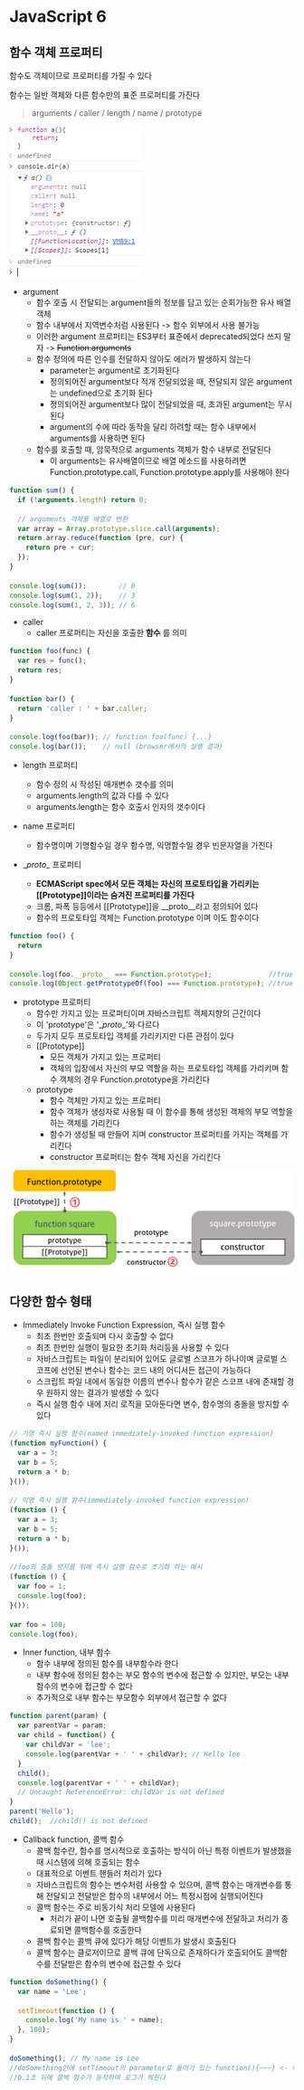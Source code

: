 # JavaScript 6

##  함수 객체 프로퍼티
함수도 객체이므로 프로퍼티를 가질 수 있다

함수는 일반 객체와 다른 함수만의 표준 프로퍼티를 가진다
> arguments / caller / length / name / prototype

![function_structure](../../images/function_structure.PNG)
* argument
  * 함수 호출 시 전달되는 argument들의 정보를 담고 있는 순회가능한 유사 배열 객체
  * 함수 내부에서 지역변수처럼 사용된다 -> 함수 외부에서 사용 불가능
  * 이러한 argument 프로퍼티는 ES3부터 표준에서 deprecated되었다 쓰지 말자 -> ~~Function.arguments~~
  * 함수 정의에 따른 인수를 전달하지 않아도 에러가 발생하지 않는다
    * parameter는 argument로 초기화된다
    * 정의되어진 argument보다 적개 전달되었을 때, 전달되지 않은 argument는 undefined으로 초기화 된다
    * 정의되어진 argument보다 많이 전달되었을 때, 초과된 argument는 무시된다
    * argument의 수에 따라 동작을 달리 하려할 때는 함수 내부에서 arguments를 사용하면 된다
  * 함수를 호출할 때, 암묵적으로 arguments 객체가 함수 내부로 전달된다
    * 이 arguments는 유사배열이므로 배열 메소드를 사용하려면 Function.prototype.call, Function.prototype.apply를 사용해야 한다
```javascript
function sum() {
  if (!arguments.length) return 0;

  // arguments 객체를 배열로 변환
  var array = Array.prototype.slice.call(arguments);
  return array.reduce(function (pre, cur) {
    return pre + cur;
  });
}

console.log(sum());        // 0
console.log(sum(1, 2));    // 3
console.log(sum(1, 2, 3)); // 6
```

* caller
  * caller 프로퍼티는 자신을 호출한 **함수** 를 의미
```javascript
function foo(func) {
  var res = func();
  return res;
}

function bar() {
  return 'caller : ' + bar.caller;
}

console.log(foo(bar)); // function foo(func) {...}
console.log(bar());    // null (browser에서의 실행 결과)
```

* length 프로퍼티
  * 함수 정의 시 작성된 매개변수 갯수를 의미
  * arguments.length의 값과 다를 수 있다
  * arguments.length는 함수 호출시 인자의 갯수이다

* name 프로퍼티
  * 함수명이며 기명함수일 경우 함수명, 익명함수일 경우 빈문자열을 가진다

* \__proto__ 프로퍼티
  * **ECMAScript spec에서 모든 객체는 자신의 프로토타입을 가리키는 [[Prototype]]이라는 숨겨진 프로퍼티를 가진다**
  * 크롬, 파폭 등등에서 [[Prototype]]을 \__proto__라고 정의되어 있다
  * 함수의 프로토타입 객체는 Function.prototype 이며 이도 함수이다

```JavaScript
function foo() {
  return
}

console.log(foo.__proto__ === Function.prototype);              //true
console.log(Object.getPrototypeOf(foo) === Function.prototype); //true
```

* prototype 프로퍼티
  * 함수만 가지고 있는 프로퍼티이며 자바스크립트 객체지향의 근간이다
  * 이 'prototype'은 '\__proto__'와 다르다
  * 두가지 모두 프로토타입 객체를 가리키지만 다른 관점이 있다
  * [[Prototype]]
    * 모든 객체가 가지고 있는 프로퍼티
    * 객체의 입장에서 자신의 부모 역할을 하는 프로토타입 객체를 가리키며 함수 객체의 경우 Function.prototype을 가리킨다
  * prototype
    * 함수 객체만 가지고 있는 프로퍼티
    * 함수 객체가 생성자로 사용될 때 이 함수를 통해 생성된 객체의 부모 역할을 하는 객체를 가리킨다
    * 함수가 생성될 때 만들어 지며 constructor 프로퍼티를 가지는 객체를 가리킨다
    * constructor 프로퍼티는 함수 객체 자신을 가리킨다

![function_prototype](../../images/function_prototype.png "https://poiemaweb.com/js-function#66-prototype-%ED%94%84%EB%A1%9C%ED%8D%BC%ED%8B%B0")

##  다양한 함수 형태
* Immediately Invoke Function Expression, 즉시 실행 함수
  * 최초 한번만 호출되며 다시 호출할 수 없다
  * 최초 한번만 실행이 필요한 초기화 처리등을 사용할 수 있다
  * 자바스크립트는 파일이 분리되어 있어도 글로벌 스코프가 하나이며 글로벌 스코프에 선언된 변수나 함수는 코드 내의 어디서든 접근이 가능하다
  * 스크립트 파일 내에서 동일한 이름의 변수나 함수가 같은 스코프 내에 존재할 경우 원하지 않는 결과가 발생할 수 있다
  * 즉시 실행 함수 내에 처리 로직을 모아둔다면 변수, 함수명의 충돌을 방지할 수 있다

```JavaScript
// 기명 즉시 실행 함수(named immediately-invoked function expression)
(function myFunction() {
  var a = 3;
  var b = 5;
  return a * b;
}());

// 익명 즉시 실행 함수(immediately-invoked function expression)
(function () {
  var a = 3;
  var b = 5;
  return a * b;
}());

//foo의 충돌 방지를 위해 즉시 실행 함수로 초기화 하는 예시
(function () {
  var foo = 1;
  console.log(foo);
}());

var foo = 100;
console.log(foo);
```

* Inner function, 내부 함수
  * 함수 내부에 정의된 함수를 내부함수라 한다
  * 내부 함수에 정의된 함수는 부모 함수의 변수에 접근할 수 있지만, 부모는 내부함수의 변수에 접근할 수 없다
  * 추가적으로 내부 함수는 부모함수 외부에서 접근할 수 없다

```JavaScript
function parent(param) {
  var parentVar = param;
  var child = function() {
    var childVar = 'lee';
    console.log(parentVar + ' ' + childVar); // Hello lee
  }
  child();
  console.log(parentVar + ' ' + childVar);
  // Uncaught ReferenceError: childVar is not defined
}
parent('Hello');
child();  //child() is not defined
```

* Callback function, 콜백 함수
  * 콜백 함수란, 함수를 명시적으로 호출하는 방식이 아닌 특정 이벤트가 발생했을 때 시스템에 의해 호출되는 함수
  * 대표적으로 이벤트 핸들러 처리가 있다
  * 자바스크립트의 함수는 변수처럼 사용할 수 있으며, 콜백 함수는 매개변수를 통해 전달되고 전달받은 함수의 내부에서 어느 특정시점에 실행되어진다
  * 콜백 함수는 주로 비동기식 처리 모델에 사용된다
    * 처리가 끝이 나면 호출될 콜백함수를 미리 매개변수에 전달하고 처리가 종료되면 콜백함수를 호출한다
  * 콜백 함수는 콜백 큐에 있다가 해당 이벤트가 발생시 호출된다
  * 콜백 함수는 클로저이므로 콜백 큐에 단독으로 존재하다가 호출되어도 콜백함수를 전달받은 함수의 변수에 접근할 수 있다

```JavaScript
function doSomething() {
  var name = 'Lee';

  setTimeout(function () {
    console.log('My name is ' + name);
  }, 100);
}

doSomething(); // My name is Lee
//doSomething안에 setTimeout의 parameter로 들어가 있는 function(){~~~} <- 이부분이 콜백 함수
//0.1초 뒤에 콜백 함수가 동작하며 로그가 찍힌다
```
